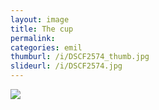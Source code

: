 ```yaml
---
layout: image
title: The cup
permalink: 
categories: emil
thumburl: /i/DSCF2574_thumb.jpg
slideurl: /i/DSCF2574.jpg
---
```


![]({{site.url}}/i/DSCF2574.jpg)


